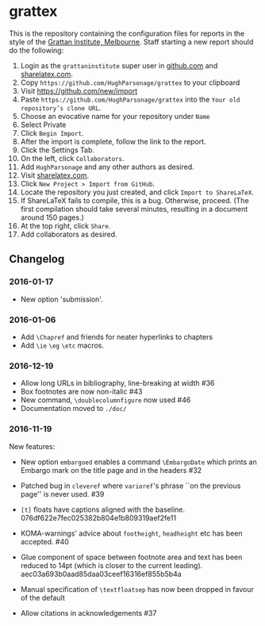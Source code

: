 # grattex
This is the repository containing the configuration files for reports in the style of the [Grattan Institute, Melbourne](https://grattan.edu.au/).
Staff starting a new report should do the following:

  1. Login as the `grattaninstitute` super user in [github.com](https://github.com) and [sharelatex.com](https://sharelatex.com).
  2. Copy `https://github.com/HughParsonage/grattex` to your clipboard
  2. Visit https://github.com/new/import
  3. Paste `https://github.com/HughParsonage/grattex` into the `Your old repository’s clone URL`.
  3. Choose an evocative name for your repository under `Name`
  4. Select Private
  5. Click `Begin Import`.
  6. After the import is complete, follow the link to the report.
  6. Click the Settings Tab.
  6. On the left, click `Collaborators`. 
  6. Add `HughParsonage` and any other authors as desired.
  7. Visit [sharelatex.com](https://sharelatex.com).
  7. Click `New Project > Import from GitHub`.
  7. Locate the repository you just created, and click `Import to ShareLaTeX`. 
  7. If ShareLaTeX fails to compile, this is a bug. Otherwise, proceed. (The first compilation should take several minutes, resulting in a document around 150 pages.)
  7. At the top right, click `Share`.
  7. Add collaborators as desired. 

## Changelog

### 2016-01-17
* New option 'submission'.

### 2016-01-06
* Add `\Chapref` and friends for neater hyperlinks to chapters
* Add `\ie` `\eg` `\etc` macros.

### 2016-12-19
* Allow long URLs in bibliography, line-breaking at width #36
* Box footnotes are now non-italic #43
* New command, `\doublecolumnfigure` now used #46
* Documentation moved to `./doc/`

### 2016-11-19

New features:
* New option `embargoed` enables a command `\EmbargoDate` which prints an Embargo mark on the title page and in the headers #32

* Patched bug in `cleveref` where `varioref`'s phrase ``on the previous page'' is never used. #39
* `[t]` floats have captions aligned with the baseline. 076df622e7fec025382b804e1b809319aef2fe11
* KOMA-warnings' advice about `footheight`, `headheight` etc has been accepted. #40
* Glue component of space between footnote area and text has been reduced to 14pt (which is closer to the current leading). aec03a693b0aad85daa03ceef16316ef855b5b4a
* Manual specification of `\textfloatsep` has now been dropped in favour of the default
* Allow citations in acknowledgements #37



